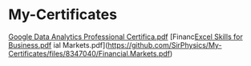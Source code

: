 # My-Certificates
[Google Data Analytics Professional Certifica.pdf](https://github.com/SirPhysics/My-Certificates/files/8347039/Google.Data.Analytics.Professional.Certifica.pdf)
[Financ[Excel Skills for Business.pdf](https://github.com/SirPhysics/My-Certificates/files/8347042/Excel.Skills.for.Business.pdf)
ial Markets.pdf](https://github.com/SirPhysics/My-Certificates/files/8347040/Financial.Markets.pdf)
